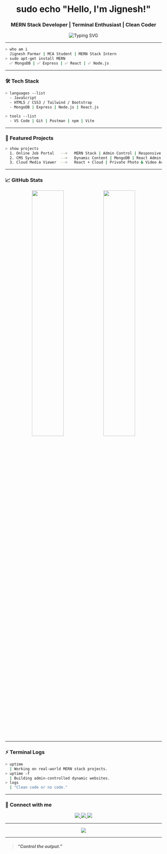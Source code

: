 
<h1 align="center">sudo echo "Hello, I'm Jignesh!"</h1>
<h3 align="center">MERN Stack Developer | Terminal Enthusiast | Clean Coder</h3>

<p align="center">
  <img src="https://readme-typing-svg.herokuapp.com?font=Fira+Code&weight=500&size=24&pause=1000&color=00FF00&center=true&vCenter=true&width=435&lines=Code.+Commit.+learn.+Repeat.;>_Building+MERN+Stack+Projects;>_Learning+and+Breaking+Things" alt="Typing SVG" />
</p>

---

```bash
> who am i
  Jignesh Parmar | MCA Student | MERN Stack Intern
> sudo apt-get install MERN
  ✅ MongoDB | ✅ Express | ✅ React | ✅ Node.js
```

---

### 🛠️ **Tech Stack**
```bash
> languages --list
  - JavaScript  
  - HTML5 / CSS3 / Tailwind / Bootstrap  
  - MongoDB | Express | Node.js | React.js  

> tools --list
  - VS Code | Git | Postman | npm | Vite
```

---

### 🚀 **Featured Projects**
```bash
> show projects
  1. Online Job Portal   -->   MERN Stack | Admin Control | Responsive
  2. CMS System          -->   Dynamic Content | MongoDB | React Admin
  3. Cloud Media Viewer  -->   React + Cloud | Private Photo & Video Access
```

---

### 📈 **GitHub Stats**
<p align="center">
  <img src="https://github-readme-stats.vercel.app/api?username=jignesh2403&show_icons=true&theme=tokyonight" width="45%" />
  <img src="https://github-readme-streak-stats.herokuapp.com?user=jignesh2403&theme=matrix&hide_border=true" width="45%" />
</p>

---

### ⚡ **Terminal Logs**
```bash
> uptime
  | Working on real-world MERN stack projects.
> uptime -f
  | Building admin-controlled dynamic websites.
> logs
  | "Clean code or no code."
```

---

### 🔗 **Connect with me**
<p align="center">
  <a href="https://www.linkedin.com/in/jignesh-parmar-9a3476264" target="_blank">
    <img src="https://img.shields.io/badge/LinkedIn-0A66C2?style=for-the-badge&logo=linkedin&logoColor=white" />
  </a>
  <a href="mailto:youremail@gmail.com" target="_blank">
    <img src="https://img.shields.io/badge/Gmail-D14836?style=for-the-badge&logo=gmail&logoColor=white" />
  </a>
  <a href="https://github.com/jignesh2403" target="_blank">
    <img src="https://img.shields.io/badge/GitHub-100000?style=for-the-badge&logo=github&logoColor=white" />
  </a>
</p>

---

<p align="center">
  <img src="https://github-readme-activity-graph.vercel.app/graph?username=jignesh2403&theme=matrix" />
</p>

---

> #### *“Control the output.”*
